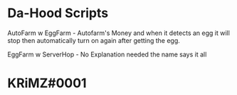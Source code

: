 # Da-Hood Scripts

AutoFarm w EggFarm - Autofarm's Money and when it detects an egg it will stop then automatically turn on again after getting the egg.

EggFarm w ServerHop - No Explanation needed the name says it all


# KRiMZ#0001 
